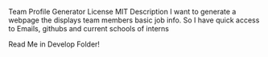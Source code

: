 Team Profile Generator
License MIT
Description
I want to generate a webpage the displays team members basic job info. So I have quick access to Emails, githubs and current schools of interns

Read Me in Develop Folder!
